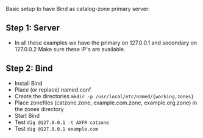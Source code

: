 Basic setup to have Bind as catalog-zone primary server:

## Step 1: Server
- In all these examples we have the primary on 127.0.0.1 and secondary on 127.0.0.2
  Make sure these IP's are available.

## Step 2: Bind
- Install Bind
- Place (or replace) named.conf
- Create the directories `mkdir -p /usr/local/etc/named/{working,zones}`
- Place zonefiles (catzone.zone, example.com.zone, example.org.zone) in the zones directory
- Start Bind
- Test `dig @127.0.0.1 -t AXFR catzone`
- Test `dig @127.0.0.1 example.com`
